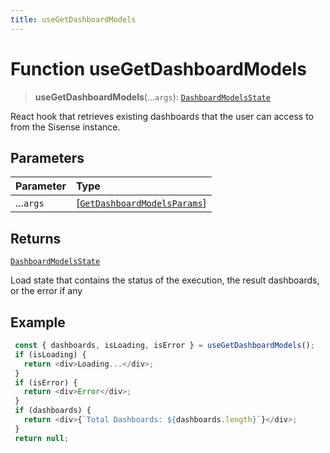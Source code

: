 ```yaml
---
title: useGetDashboardModels
---
```


# Function useGetDashboardModels <Badge type="fusionEmbed" text="Fusion Embed" />

> **useGetDashboardModels**(...`args`): [`DashboardModelsState`](../type-aliases/type-alias.DashboardModelsState.md)

React hook that retrieves existing dashboards that the user can access to from the Sisense instance.

## Parameters

| Parameter | Type |
| :------ | :------ |
| ...`args` | [[`GetDashboardModelsParams`](../interfaces/interface.GetDashboardModelsParams.md)] |

## Returns

[`DashboardModelsState`](../type-aliases/type-alias.DashboardModelsState.md)

Load state that contains the status of the execution, the result dashboards, or the error if any

## Example

```ts
 const { dashboards, isLoading, isError } = useGetDashboardModels();
 if (isLoading) {
   return <div>Loading...</div>;
 }
 if (isError) {
   return <div>Error</div>;
 }
 if (dashboards) {
   return <div>{`Total Dashboards: ${dashboards.length}`}</div>;
 }
 return null;
```
